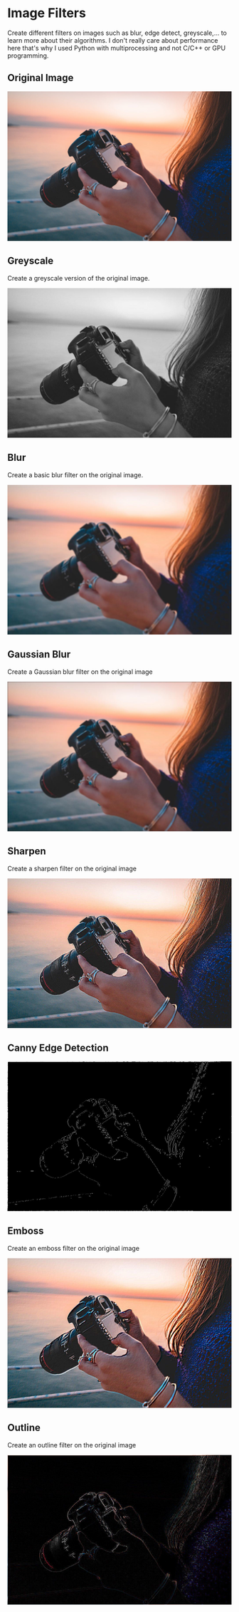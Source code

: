 # Image Filters

Create different filters on images such as blur, edge detect, greyscale,... to learn more about their algorithms.
I don't really care about performance here that's why I used Python with multiprocessing and not C/C++ or GPU programming. 

## Original Image

![Original Image](./assets/original.jpg)

## Greyscale

Create a greyscale version of the original image.

![Greyscale Image](./assets/greyscale.jpg)

## Blur

Create a basic blur filter on the original image.

![Blur Image](./assets/blur.jpg)

## Gaussian Blur

Create a Gaussian blur filter on the original image

![Gaussian Blur Image](./assets/gaussian.jpg)

## Sharpen

Create a sharpen filter on the original image

![Sharpen Image](./assets/sharpen.jpg)

## Canny Edge Detection

![Canny Edge Detection](./assets/canny.jpg)

## Emboss

Create an emboss filter on the original image

![Emboss Filter Image](./assets/emboss.jpg)

## Outline

Create an outline filter on the original image

![Outline Filter Image](./assets/outline.jpg)
